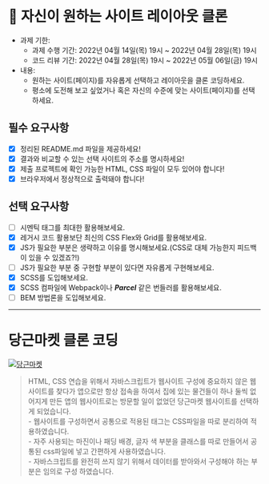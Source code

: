 # 📌 자신이 원하는 사이트 레이아웃 클론

- 과제 기한:
  - 과제 수행 기간: 2022년 04월 14일(목) 19시 ~ 2022년 04월 28일(목) 19시
  - 코드 리뷰 기간: 2022년 04월 28일(목) 19시 ~ 2022년 05월 06일(금) 19시
- 내용:
  - 원하는 사이트(페이지)를 자유롭게 선택하고 레이아웃을 클론 코딩하세요.
  - 평소에 도전해 보고 싶었거나 혹은 자신의 수준에 맞는 사이트(페이지)를 선택하세요.

## 필수 요구사항

- [x] 정리된 README.md 파일을 제공하세요!
- [x] 결과와 비교할 수 있는 선택 사이트의 주소를 명시하세요!
- [x] 제출 프로젝트에 확인 가능한 HTML, CSS 파일이 모두 있어야 합니다!
- [x] 브라우저에서 정상적으로 출력돼야 합니다!

## 선택 요구사항

- [ ] 시멘틱 태그를 최대한 활용해보세요.
- [x] 레거시 코드 활용보단 최신의 CSS Flex와 Grid를 활용해보세요.
- [x] JS가 필요한 부분은 생략하고 이유를 명시해보세요.(CSS로 대체 가능한지 피드백이 있을 수 있겠죠?!)
- [ ] JS가 필요한 부분 중 구현할 부분이 있다면 자유롭게 구현해보세요.
- [x] SCSS를 도입해보세요.
- [x] SCSS 컴파일에 Webpack이나 **_Parcel_** 같은 번들러를 활용해보세요.
- [ ] BEM 방법론을 도입해보세요.

---

# 당근마켓 클론 코딩

[![당근마켓](https://d1unjqcospf8gs.cloudfront.net/assets/home/base/header/logo-basic-24b18257ac4ef693c02233bf21e9cb7ecbf43ebd8d5b40c24d99e14094a44c81.svg)](https://www.daangn.com/)

> HTML, CSS 연습을 위해서 자바스크립트가 웹사이트 구성에 중요하지 않은 웹사이트를 찾다가 앱으로만 항상 접속을 하여서 집에 있는 물건들이 하나 둘씩 없어지게 만든 앱의 웹사이트로는 방문할 일이 없었던 당근마켓 웹사이트를 선택하게 되었습니다.<br> - 웹사이트를 구성하면서 공통으로 적용된 태그는 CSS파일을 따로 분리하여 적용하였습니다.<br>- 자주 사용되는 마진이나 패딩 배경, 글자 색 부분을 클래스를 따로 만들어서 공통된 css파일에 넣고 간편하게 사용하였습니다.<br>- 자바스크립트를 완전히 쓰지 않기 위해서 데이터를 받아와서 구성해야 하는 부분은 임의로 구성 하였습니다.
